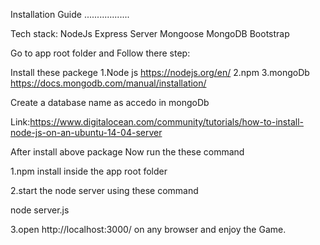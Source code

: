 Installation Guide
..................


Tech stack:
	NodeJs
	Express Server
	Mongoose
	MongoDB
	Bootstrap
	
Go to app root folder and Follow there step:

Install these packege 
1.Node js    https://nodejs.org/en/
2.npm 
3.mongoDb	https://docs.mongodb.com/manual/installation/


Create a database name as accedo in mongoDb 


Link:https://www.digitalocean.com/community/tutorials/how-to-install-node-js-on-an-ubuntu-14-04-server



After install above package Now run the these command

1.npm install  inside the app root folder 

2.start the node server using these command 

node server.js 

3.open http://localhost:3000/ on any browser and enjoy the Game.








